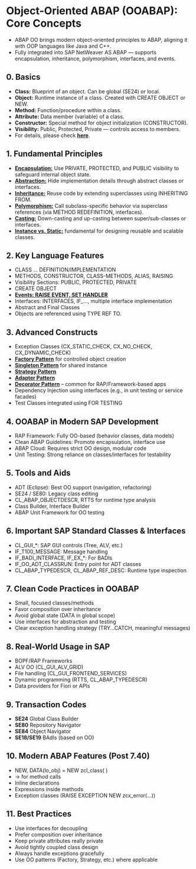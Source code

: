 # Object-Oriented ABAP (OOABAP): Core Concepts
- ABAP OO brings modern object-oriented principles to ABAP, aligning it with OOP languages like Java and C++.
- Fully integrated into SAP NetWeaver AS ABAP — supports encapsulation, inheritance, polymorphism, interfaces, and events.

## 0. Basics
- **Class:** Blueprint of an object. Can be global (SE24) or local.
- **Object:** Runtime instance of a class. Created with CREATE OBJECT or NEW.
- **Method:** Function/procedure within a class.
- **Attribute:** Data member (variable) of a class.
- **Constructor:** Special method for object initialization (CONSTRUCTOR).
- **Visibility:** Public, Protected, Private — controls access to members.
- For details, please check [**here**](/ABAPOO/AbapOOBasics.md).

## 1. Fundamental Principles
- [**Encapsulation:**](/ABAPOO/AbapOOEncapsulation.md) Use PRIVATE, PROTECTED, and PUBLIC visibility to safeguard internal object state.
- [**Abstraction:**](/ABAPOO/AbapOOAbstraction.md) Hide implementation details through abstract classes or interfaces.
- [**Inheritance:**](/ABAPOO/AbapOOInheritance.md) Reuse code by extending superclasses using INHERITING FROM.
- [**Polymorphism:**](/ABAPOO/AbapOOPolymorphism.md) Call subclass-specific behavior via superclass references (via METHOD REDEFINITION, interfaces).
- [**Casting:**](/ABAPOO/AbapOOCasting.md) Down-casting and up-casting between super/sub-classes or interfaces.
- [**Instance vs. Static:**](/ABAPOO/AbapOOInstanceVsStatic.md) fundamental for designing reusable and scalable classes.

## 2. Key Language Features
- CLASS ... DEFINITION/IMPLEMENTATION
- METHODS, CONSTRUCTOR, CLASS-METHODS, ALIAS, RAISING
- Visibility Sections: PUBLIC, PROTECTED, PRIVATE
- CREATE OBJECT
- [**Events: RAISE EVENT, SET HANDLER**](/ABAPOO/AbapOOEvents.md)
- Interfaces: INTERFACES, IF_..., multiple interface implementation
- Abstract and Final Classes
- Objects are referenced using TYPE REF TO.

## 3. Advanced Constructs
- Exception Classes (CX_STATIC_CHECK, CX_NO_CHECK, CX_DYNAMIC_CHECK)
- [**Factory Pattern**](/ABAPOO/AbapOOFactory.md) for controlled object creation
- [**Singleton Pattern**](/ABAPOO/AbapOOSingleton.md) for shared instance
- [**Strategy Pattern**](/ABAPOO/AbapOOStrategy.md)
- [**Adapter Pattern**](/ABAPOO/AbapOOAdapter.md)
- [**Decorator Pattern**](/ABAPOO/AbapOODecorator.md) – common for RAP/Framework-based apps
- Dependency Injection using interfaces (e.g., in unit testing or service facades)
- Test Classes integrated using FOR TESTING

## 4. OOABAP in Modern SAP Development
- RAP Framework: Fully OO-based (behavior classes, data models)
- Clean ABAP Guidelines: Promote encapsulation, interface use
- ABAP Cloud: Requires strict OO design, modular code
- Unit Testing: Strong reliance on classes/interfaces for testability

## 5. Tools and Aids
- ADT (Eclipse): Best OO support (navigation, refactoring)
- SE24 / SE80: Legacy class editing
- CL_ABAP_OBJECTDESCR, RTTS for runtime type analysis
- Class Builder, Interface Builder
- ABAP Unit Framework for OO testing

## 6. Important SAP Standard Classes & Interfaces
- CL_GUI_*: SAP GUI controls (Tree, ALV, etc.)
- IF_T100_MESSAGE: Message handling
- IF_BADI_INTERFACE, IF_EX_*: For BADIs
- IF_OO_ADT_CLASSRUN: Entry point for ADT classes
- CL_ABAP_TYPEDESCR, CL_ABAP_REF_DESC: Runtime type inspection

## 7. Clean Code Practices in OOABAP
- Small, focused classes/methods
- Favor composition over inheritance
- Avoid global state (DATA in global scope)
- Use interfaces for abstraction and testing
- Clear exception handling strategy (TRY...CATCH, meaningful messages)

## 8. Real-World Usage in SAP
- BOPF/RAP Frameworks
- ALV OO (CL_GUI_ALV_GRID)
- File handling (CL_GUI_FRONTEND_SERVICES)
- Dynamic programming (RTTS, CL_ABAP_TYPEDESCR)
- Data providers for Fiori or APIs

## 9. Transaction Codes
- **SE24** Global Class Builder
- **SE80** Repository Navigator
- **SE84** Object Navigator
- **SE18/SE19** BAdIs (based on OO)

## 10. Modern ABAP Features (Post 7.40)
- NEW, DATA(lo_obj) = NEW zcl_class( )
- -> for method calls
- Inline declarations
- Expressions inside methods
- Exception classes (RAISE EXCEPTION NEW zcx_error(...))

## 11. Best Practices
- Use interfaces for decoupling
- Prefer composition over inheritance
- Keep private attributes really private
- Avoid tightly coupled class design
- Always handle exceptions gracefully
- Use OO patterns (Factory, Strategy, etc.) where applicable
